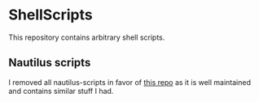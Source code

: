 # ShellScripts

This repository contains arbitrary shell scripts.

## Nautilus scripts

I removed all nautilus-scripts in favor of [this repo][cfgnunes] as it is well maintained and contains similar stuff I had.

[cfgnunes]: https://github.com/cfgnunes/nautilus-scripts

